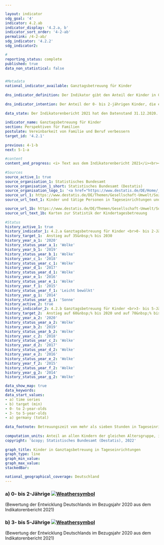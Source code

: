 ```yaml
---

layout: indicator    
sdg_goal: '4'    
indicator: 4.2.ab    
indicator_display: '4.2.a, b'    
indicator_sort_order: '4-2-ab'    
permalink: /4-2-ab/    
sdg_indicator: '4.2.2'    
sdg_indicator2:     

#    
reporting_status: complete    
published: true    
data_non_statistical: false    


#Metadata    
national_indicator_available: Ganztagsbetreuung für Kinder    
    
dns_indicator_definition: Der Indikator gibt den Anteil der Kinder in Ganztagsbetreuung am Stichtag 1. März an allen Kindern der gleichen Altersgruppe am 31. Dezember des Vorjahres an. Ganztagsbetreuung entspricht dabei einer durchgehenden vertraglich vereinbarten Betreuungszeit von mehr als sieben Stunden pro Betreuungstag; Tagespflege sowie die Betreuung von Schulkindern sind nicht berücksichtigt. Indikator 4.2.a bezieht sich auf die Gruppe der 0- bis 2-jährigen, Indikator 4.2.b auf die 3- bis 5-jährigen Kinder.<br><br>    
    
dns_indicator_intention: Der Anteil der 0- bis 2-jährigen Kinder, die eine Ganztagsbetreuung besuchen, soll bis zum Jahr 2030 bei mindestens 35&nbsp;% liegen (4.2.a). Für die 3- bis 5-Jährigen (4.2.b) soll der Anteil bis zum Jahr 2020 auf mindestens 60&nbsp;% und bis 2030 auf mindestens 70&nbsp;% steigen. Eine Erhöhung des Anteils von Kindern in Ganztagsbetreuung ist wünschenswert, da bedarfsgerechte Betreuungsmöglichkeiten die Vereinbarkeit von Familie und Beruf verbessern. Zudem sind sie ein wichtiger Beitrag zur Chancengerechtigkeit, zur Gleichstellung von Frauen und Männern und zur Integration.    
    
data_state: Der Indikatorenbericht 2021 hat den Datenstand 31.12.2020. Die Daten auf der DNS-Online Plattform werden regelmäßig aktualisiert, sodass online aktuellere Daten verfügbar sein können als im Indikatorenbericht 2021 veröffentlicht.    
    
indicator_name: Ganztagsbetreuung für Kinder    
section: Perspektiven für Familien    
postulate: Vereinbarkeit von Familie und Beruf verbessern    
target_id: '4.2.1'    
    
previous: 4-1-b    
next: 5-1-a    
    
#content    
content_and_progress: <i> Text aus dem Indikatorenbericht 2021</i><br><br>Die Indikatoren geben jeweils den Anteil der Kinder an, für die eine tägliche Betreuungszeit von mehr als sieben Stunden vereinbart wurde. Diese Zeitangabe kann von der tatsächlich in Anspruch genommenen Betreuungsdauer abweichen. Vertraglich vereinbarte Betreuungszeiten von sieben Stunden und weniger, die ebenfalls die Vereinbarkeit von Beruf und Familie verbessern können, sowie weitere Betreuungsformen, zum Beispiel Tagespflege, fließen nicht ein. Darüber hinaus sind für das Themengebiet auch Informationen zu Betreuungsangeboten für Kinder ab 6 Jahren relevant. Entsprechende ergänzende Informationen bieten beispielsweise Daten der Kultusministerkonferenz (siehe letzter Abschnitt).<br><br>Die Angaben zum Indikator stammen aus der jährlichen Statistik über Kinder und tätige Personen in Kindertageseinrichtungen des Statistischen Bundesamtes. Im Jahr 2020 war für 47,6&nbsp;% der 3- bis 5-Jährigen (Kindergartenalter) eine Ganztagsbetreuung in Kindertageseinrichtungen vereinbart. Somit erhöhte sich der Anteil der ganztags betreuten Kinder bei den 3- bis 5-Jährigen seit 2006 um 25,6 Prozentpunkte und hat sich damit mehr als verdoppelt. Der für das Jahr 2020 gesetzte Zielwert von 60&nbsp;% wurde nicht erreicht. Für Kinder unter 3 Jahren (Krippenalter) lag der Wert bei 17,1&nbsp;%. Die ganztägige Betreuung der Kinder unter 3 Jahren stieg damit von 2006 bis 2020 um 11,2 Prozentpunkte an und hat sich damit nahezu verdreifacht.<br><br>Die absolute Zahl der ganztags in Kindertageseinrichtungen betreuten Kinder unter 6 Jahren lag 2020 bei 1,53 Millionen. Weitere 67&nbsp;385 Kinder im Alter von unter 6 Jahren wurden ganztägig in öffentlich geförderter Tagespflege betreut und werden somit, wie auch die 5-jährigen Kinder, die bereits zur Schule gehen, nicht vom Indikator erfasst. Darüber hinaus waren 2020 rund 1,3 Millionen Kinder mit einer Betreuungszeit von bis zu sieben Stunden in Teilzeitbetreuung.<br><br>Mehr als ein Viertel der 2019 in Kindertageseinrichtungen und in öffentlich geförderter Tagespflege betreuten Kinder unter 6 Jahren hatte einen Migrationshintergrund, das heißt, mindestens ein Elternteil war ausländischer Herkunft. Die Betreuungsquote betrug bei diesen Kindern 50&nbsp;%; bei Kindern ohne Migrationshintergrund lag sie bei 70&nbsp;%.<br><br>Bei der Ganztagsbetreuung in Tageseinrichtungen besteht ein deutliches Gefälle zwischen den alten und neuen Bundesländern. Die höchsten Ganztagsquoten für 0- bis 2-Jährige sind in den neuen Bundesländern sowie in Berlin zu verzeichnen. Die Spanne bewegt sich insgesamt zwischen 50,3&nbsp;% in Thüringen und 9,9&nbsp;% in Baden-Württemberg. Bei den 3- bis 5-Jährigen weist ebenfalls Thüringen mit 92,2&nbsp;% die höchste Ganztagsbetreuungsquote auf; Baden-Württemberg mit 25,2&nbsp;% die niedrigste (jeweils 2020).<br><br>Im Hinblick auf die Betreuungsmöglichkeiten für Schulkinder spielen auch Horte und Ganztagsschulen eine wichtige Rolle. 2020 wurden in Kindertageseinrichtungen (Horten) 20&nbsp;200 Kinder von 5 bis 13 Jahren ganztags und rund 492&nbsp;600 Kinder in Teilzeit betreut (die Unterrichtszeit gilt nicht als Betreuungszeit). Der Anteil der Ganztagsschülerinnen und Ganztagsschüler gemessen an allen Schülerinnen und Schülern in allgemeinbildenden Schulen lag im Schuljahr 2018/2019 bei 45,0&nbsp;%. Hier sind jedoch alle Schulformen und somit auch Schülerinnen und Schüler über 13 Jahren einbezogen. An Grundschulen wurden im gleichen Schuljahr 42,2&nbsp;% der Kinder ganztags betreut. Im Vergleich zum Jahr 2006 ist die Zahl der Ganztagsschülerinnen und -schüler 2018 deutlich gestiegen, und zwar von knapp 1,5 Millionen auf 3,3 Millionen (allgemeinbildende Schulen insgesamt) und von 400&nbsp;000 auf 1,2 Millionen in Grundschulen.    
    
#Sources    
source_active_1: true                    
source_organisation_1: Statistisches Bundesamt
source_organisation_1_short: Statistisches Bundesamt (Destatis)                
source_organisation_logo_1: '<a href="https://www.destatis.de/DE/Home/_inhalt.html"><img src="https://g205sdgs.github.io/sdg-indicators/public/logos/destatis.png" alt=" Statistisches Bundesamt (Destatis)" title="Klicken Sie hier um zu der Homepage der Organisation zu gelangen" style="border: transparent"/></a>'
source_url_1: https://www.destatis.de/DE/Themen/Gesellschaft-Umwelt/Soziales/Kindertagesbetreuung/_inhalt.html#sprg234640                        
source_url_text_1: Kinder und tätige Personen in Tageseinrichtungen und in öffentlich geförderter Kindertagespflege                        

source_url_1b: https://www.destatis.de/DE/Themen/Gesellschaft-Umwelt/Soziales/Kindertagesbetreuung/kindertagesbetreuung-karte.html;jsessionid=85A973D3D118BBCFE1B346049C79F68A.live721                        
source_url_text_1b: Karten zur Statistik der Kindertagesbetreuung                        
    
#Status    
history_active_1: true
history_indicator_1: 4.2.a Ganztagsbetreuung für Kinder <br>0- bis 2-Jährige
history_target_1:  Anstieg auf 35&nbsp;% bis 2030
history_year_a_1: '2020'                            
history_status_year_a_1: 'Wolke'
history_year_b_1: '2019'                            
history_status_year_b_1: 'Wolke'
history_year_c_1: '2018'                            
history_status_year_c_1: 'Wolke'
history_year_d_1: '2017'                            
history_status_year_d_1: 'Wolke'
history_year_e_1: '2016'                            
history_status_year_e_1: 'Wolke'
history_year_f_1: '2015'                            
history_status_year_f_1: 'Leicht bewölkt'
history_year_g_1: '2014'                            
history_status_year_g_1: 'Sonne'
history_active_2: true
history_indicator_2: 4.2.b Ganztagsbetreuung für Kinder <br>3- bis 5-Jährige
history_target_2:  Anstieg auf 60&nbsp;% bis 2020 und auf 70&nbsp;% bis 2030
history_year_a_2: '2020'                            
history_status_year_a_2: 'Wolke'
history_year_b_2: '2019'                            
history_status_year_b_2: 'Wolke'
history_year_c_2: '2018'                            
history_status_year_c_2: 'Wolke'
history_year_d_2: '2017'                            
history_status_year_d_2: 'Wolke'
history_year_e_2: '2016'                            
history_status_year_e_2: 'Wolke'
history_year_f_2: '2015'                            
history_status_year_f_2: 'Wolke'
history_year_g_2: '2014'                            
history_status_year_g_2: 'Wolke'    

data_show_map: true    
data_keywords:    
data_start_values:     
- a) time series
- b) target (min)
- 0- to 2-year-olds
- 3- to 5-year-olds
- a) germany (total)
    
data_footnote: Betreuungszeit von mehr als sieben Stunden in Tageseinrichtungen, ohne Tagespflege.    
    
computation_units: Anteil an allen Kindern der gleichen Altersgruppe, in&nbsp;%    
copyright: '&copy; Statistisches Bundesamt (Destatis), 2022'
    
graph_title: Kinder in Ganztagsbetreuung in Tageseinrichtungen    
graph_type: line    
graph_min_value:     
graph_max_value:     
stackedBar:     

national_geographical_coverage: Deutschland    
---    
```

<div>
  <div class="my-header">
    <h3>a) 0- bis 2-Jährige
      <a href="https://sustainabledevelopment-deutschland.github.io/status/"><img src="https://g205sdgs.github.io/sdg-indicators/public/Wettersymbole/Wolke.png" title="Der Indikator ist 'off track'. Er entwickelt sich zwar in die gewünschte Richtung, bei Fortsetzung der Entwicklung wird das Ziel aber deutlich verfehlt." alt="Weathersymbol" />
      </a>
    </h3>
  </div>
  <div class="my-header-note">
    <span> (Bewertung der Entwicklung Deutschlands im Bezugsjahr 2020 aus dem Indikatorenbericht 2021)</span>
  </div>
</div>
<div>
  <div class="my-header">
    <h3>b) 3- bis 5-Jährige
      <a href="https://sustainabledevelopment-deutschland.github.io/status/"><img src="https://g205sdgs.github.io/sdg-indicators/public/Wettersymbole/Wolke.png" title="Der Indikator ist 'off track'. Er entwickelt sich zwar in die gewünschte Richtung, bei Fortsetzung der Entwicklung wird das Ziel aber deutlich verfehlt." alt="Weathersymbol" />
      </a>
    </h3>
  </div>
  <div class="my-header-note">
    <span> (Bewertung der Entwicklung Deutschlands im Bezugsjahr 2020 aus dem Indikatorenbericht 2021)</span>
  </div>
</div>